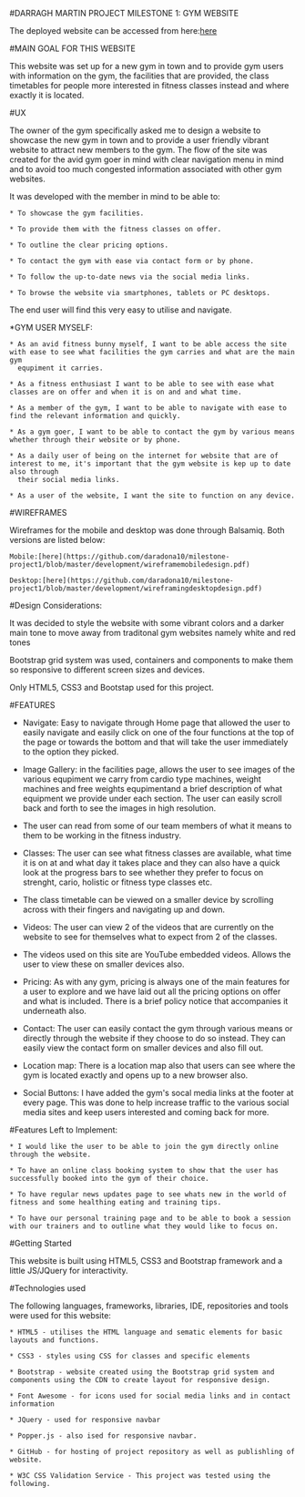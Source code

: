 #DARRAGH MARTIN PROJECT MILESTONE 1: GYM WEBSITE

The deployed website can be accessed from here:[here](https://daradona10.github.io/milestone-project1/)

#MAIN GOAL FOR THIS WEBSITE

This website was set up for a new gym in town and to provide gym users with information on the gym, the facilities that are provided,
the class timetables for people more interested in fitness classes instead and where exactly it is located.

#UX

The owner of the gym specifically asked me to design a website to showcase the new gym in town and to provide a user friendly vibrant website
to attract new members to the gym. The flow of the site was created for the avid gym goer in mind with clear navigation menu in mind and to avoid
too much congested information associated with other gym websites.

It was developed with the member in mind to be able to:

    * To showcase the gym facilities.

    * To provide them with the fitness classes on offer.

    * To outline the clear pricing options.

    * To contact the gym with ease via contact form or by phone.

    * To follow the up-to-date news via the social media links.

    * To browse the website via smartphones, tablets or PC desktops.

The end user will find this very easy to utilise and navigate.

*GYM USER MYSELF:

    * As an avid fitness bunny myself, I want to be able access the site with ease to see what facilities the gym carries and what are the main gym
      equpiment it carries.

    * As a fitness enthusiast I want to be able to see with ease what classes are on offer and when it is on and and what time.

    * As a member of the gym, I want to be able to navigate with ease to find the relevant information and quickly.

    * As a gym goer, I want to be able to contact the gym by various means whether through their website or by phone.

    * As a daily user of being on the internet for website that are of interest to me, it's important that the gym website is kep up to date also through
      their social media links.

    * As a user of the website, I want the site to function on any device.

#WIREFRAMES

Wireframes for the mobile and desktop was done through Balsamiq. Both versions are listed below:

    Mobile:[here](https://github.com/daradona10/milestone-project1/blob/master/development/wireframemobiledesign.pdf)

    Desktop:[here](https://github.com/daradona10/milestone-project1/blob/master/development/wireframingdesktopdesign.pdf)

#Design Considerations:

It was decided to style the website with some vibrant colors and a darker main tone to move away from traditonal gym websites namely white and red tones

Bootstrap grid system was used, containers and components to make them so responsive to different screen sizes and devices.

Only HTML5, CSS3 and Bootstap used for this project.

#FEATURES

   * Navigate: Easy to navigate through Home page that allowed the user to easily navigate and easily click on one of the four functions at the top of the page
     or towards the bottom and that will take the user immediately to the option they picked.

   * Image Gallery: in the facilities page, allows the user to see images of the various equpiment we carry from cardio type machines, weight machines and free
     weights equpimentand a brief description of what equipment we provide under each section. The user can easily scroll back and forth to see the images in high
     resolution.

   * The user can read from some of our team members of what it means to them to be working in the fitness industry.

   * Classes: The user can see what fitness classes are available, what time it is on at and what day it takes place and they can also have a quick look at the
     progress bars to see whether they prefer to focus on strenght, cario, holistic or fitness type classes etc.

   * The class timetable can be viewed on a smaller device by scrolling across with their fingers and navigating up and down.

   * Videos: The user can view 2 of the videos that are currently on the website to see for themselves what to expect from 2 of the classes.

   * The videos used on this site are YouTube embedded videos. Allows the user to view these on smaller devices also.

   * Pricing: As with any gym, pricing is always one of the main features for a user to explore and we have laid out all the pricing options on offer
     and what is included. There is a brief policy notice that accompanies it underneath also.

   * Contact: The user can easily contact the gym through various means or directly through the website if they choose to do so instead. They can easily view
     the contact form on smaller devices and also fill out.

   * Location map: There is a location map also that users can see where the gym is located exactly and opens up to a new browser also.

   * Social Buttons: I have added the gym's socal media links at the footer at every page. This was done to help increase traffic to the various social media sites
     and keep users interested and coming back for more.

#Features Left to Implement:

    * I would like the user to be able to join the gym directly online through the website.

    * To have an online class booking system to show that the user has successfully booked into the gym of their choice.

    * To have regular news updates page to see whats new in the world of fitness and some healthing eating and training tips.

    * To have our personal training page and to be able to book a session with our trainers and to outline what they would like to focus on.

#Getting Started

 This website is built using HTML5, CSS3 and Bootstrap framework and a little JS/JQuery for interactivity.

 #Technologies used

The following languages, frameworks, libraries, IDE, repositories and tools were used for this website:

    * HTML5 - utilises the HTML language and sematic elements for basic layouts and functions.

    * CSS3 - styles using CSS for classes and specific elements

    * Bootstrap - website created using the Bootstrap grid system and components using the CDN to create layout for responsive design.

    * Font Awesome - for icons used for social media links and in contact information

    * JQuery - used for responsive navbar

    * Popper.js - also ised for responsive navbar.

    * GitHub - for hosting of project repository as well as publishling of website.

    * W3C CSS Validation Service - This project was tested using the following.
